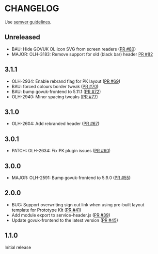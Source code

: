 # CHANGELOG

Use [semver guidelines](https://semver.org/).

## Unreleased
- BAU: Hide GOVUK OL icon SVG from screen readers ([PR #80](https://github.com/govuk-one-login/service-header/pull/80))
- MAJOR: OLH-3183: Remove support for old (black bar) header [PR #82](https://github.com/govuk-one-login/service-header/pull/82)


## 3.1.1
- OLH-2934: Enable rebrand flag for PK layout ([PR #69](https://github.com/govuk-one-login/service-header/pull/69))
- BAU: forced colours border tweak ([PR #70](https://github.com/govuk-one-login/service-header/pull/70))
- BAU: bump govuk-frontend to 5.11.1 ([PR #72](https://github.com/govuk-one-login/service-header/pull/72))
- OLH-2940: Minor spacing tweaks ([PR #77](https://github.com/govuk-one-login/service-header/pull/77))

## 3.1.0
- OLH-2604: Add rebranded header ([PR #67](https://github.com/govuk-one-login/service-header/pull/67))

## 3.0.1
- PATCH: OLH-2634: Fix PK plugin issues ([PR #60](https://github.com/govuk-one-login/service-header/pull/60))


## 3.0.0
- MAJOR: OLH-2591: Bump govuk-frontend to 5.9.0 ([PR #55](https://github.com/govuk-one-login/service-header/pull/55))

## 2.0.0

- BUG: Support overwriting sign out link when using pre-built layout template for Prototype Kit ([PR #41](https://github.com/govuk-one-login/service-header/pull/41))
- Add module export to service-header.js ([PR #39](https://github.com/govuk-one-login/service-header/pull/39))
- Update govuk-frontend to the latest version ([PR #45](https://github.com/govuk-one-login/service-header/pull/45))

## 1.1.0

Initial release
